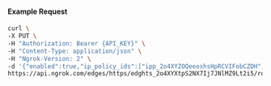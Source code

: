 <!-- Code generated for API Clients. DO NOT EDIT. -->

#### Example Request

```bash
curl \
-X PUT \
-H "Authorization: Bearer {API_KEY}" \
-H "Content-Type: application/json" \
-H "Ngrok-Version: 2" \
-d '{"enabled":true,"ip_policy_ids":["ipp_2o4XYZOQeeoshsHpRCVIFobCZDH","ipp_2o4XYYLWz9hiw3eQdX6ksiud4B8"]}' \
https://api.ngrok.com/edges/https/edghts_2o4XYXtpS2NX7Ij7JNlMZ9Lt2i5/routes/edghtsrt_2o4XYVg97IncZ6S2EaiuUTn3isd/ip_restriction
```
